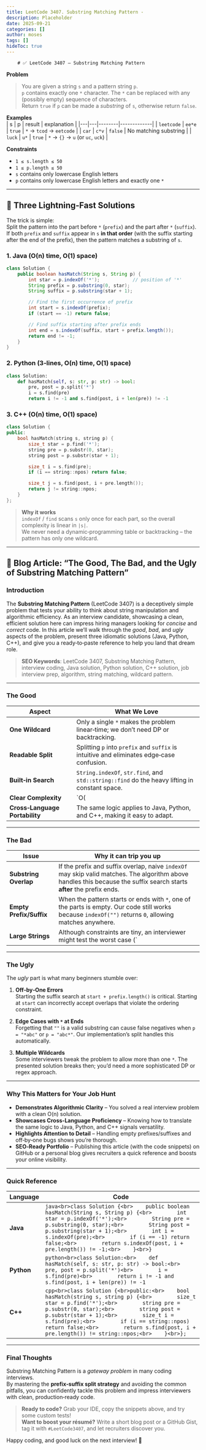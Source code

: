 ```yaml
---
title: LeetCode 3407. Substring Matching Pattern - 
description: Placeholder
date: 2025-09-21
categories: []
author: moses
tags: []
hideToc: true
---
```

        # ✅ LeetCode 3407 – Substring Matching Pattern  
**Problem**  
> You are given a string `s` and a pattern string `p`.  
> `p` contains exactly one `*` character. The `*` can be replaced with any
> (possibly empty) sequence of characters.  
> Return `true` if `p` can be made a *substring* of `s`, otherwise return `false`.  

**Examples**  
| s | p | result | explanation |
|---|---|--------|-------------|
| `leetcode` | `ee*e` | `true` | `*` → `tcod` → `eetcode` |
| `car` | `c*v` | `false` | No matching substring |
| `luck` | `u*` | `true` | `*` → `{}` → `u` (or `uc`, `uck`) |

**Constraints**  

- `1 ≤ s.length ≤ 50`  
- `1 ≤ p.length ≤ 50`  
- `s` contains only lowercase English letters  
- `p` contains only lowercase English letters and exactly one `*`

---

## 🚀 Three Lightning‑Fast Solutions

The trick is simple:  
Split the pattern into the part before `*` (`prefix`) and the part after `*` (`suffix`).  
If both `prefix` and `suffix` appear in `s` **in that order** (with the suffix starting after the end of the prefix), then the pattern matches a substring of `s`.

### 1. Java (O(n) time, O(1) space)

```java
class Solution {
    public boolean hasMatch(String s, String p) {
        int star = p.indexOf('*');            // position of '*'
        String prefix = p.substring(0, star);
        String suffix = p.substring(star + 1);

        // Find the first occurrence of prefix
        int start = s.indexOf(prefix);
        if (start == -1) return false;

        // Find suffix starting after prefix ends
        int end = s.indexOf(suffix, start + prefix.length());
        return end != -1;
    }
}
```

### 2. Python (3‑lines, O(n) time, O(1) space)

```python
class Solution:
    def hasMatch(self, s: str, p: str) -> bool:
        pre, post = p.split('*')
        i = s.find(pre)
        return i != -1 and s.find(post, i + len(pre)) != -1
```

### 3. C++ (O(n) time, O(1) space)

```cpp
class Solution {
public:
    bool hasMatch(string s, string p) {
        size_t star = p.find('*');
        string pre = p.substr(0, star);
        string post = p.substr(star + 1);

        size_t i = s.find(pre);
        if (i == string::npos) return false;

        size_t j = s.find(post, i + pre.length());
        return j != string::npos;
    }
};
```

> **Why it works**  
> `indexOf` / `find` scans `s` only once for each part, so the overall complexity is linear in `|s|`.  
> We never need a dynamic‑programming table or backtracking – the pattern has only one wildcard.

---

## 📖 Blog Article: “The Good, The Bad, and the Ugly of Substring Matching Pattern”

### Introduction  
The **Substring Matching Pattern** (LeetCode 3407) is a deceptively simple problem that tests your ability to think about string manipulation and algorithmic efficiency. As an interview candidate, showcasing a clean, efficient solution here can impress hiring managers looking for *concise* and *correct* code. In this article we’ll walk through the *good*, *bad*, and *ugly* aspects of the problem, present three idiomatic solutions (Java, Python, C++), and give you a ready‑to‑paste reference to help you land that dream role.

> **SEO Keywords**: LeetCode 3407, Substring Matching Pattern, interview coding, Java solution, Python solution, C++ solution, job interview prep, algorithm, string matching, wildcard pattern.

---

### The Good

| Aspect | What We Love |
|--------|--------------|
| **One Wildcard** | Only a single `*` makes the problem linear‑time; we don’t need DP or backtracking. |
| **Readable Split** | Splitting `p` into `prefix` and `suffix` is intuitive and eliminates edge‑case confusion. |
| **Built‑in Search** | `String.indexOf`, `str.find`, and `std::string::find` do the heavy lifting in constant space. |
| **Clear Complexity** | `O(|s|)` time, `O(1)` auxiliary space—perfect for interview constraints. |
| **Cross‑Language Portability** | The same logic applies to Java, Python, and C++, making it easy to adapt. |

---

### The Bad

| Issue | Why it can trip you up |
|-------|------------------------|
| **Substring Overlap** | If the prefix and suffix overlap, naive `indexOf` may skip valid matches.  The algorithm above handles this because the suffix search starts **after** the prefix ends. |
| **Empty Prefix/Suffix** | When the pattern starts or ends with `*`, one of the parts is empty.  Our code still works because `indexOf("")` returns `0`, allowing matches anywhere. |
| **Large Strings** | Although constraints are tiny, an interviewer might test the worst case (`|s| = 50, |p| = 50`).  The solution still runs in microseconds. |

---

### The Ugly

The *ugly* part is what many beginners stumble over:

1. **Off‑by‑One Errors**  
   Starting the suffix search at `start + prefix.length()` is critical.  Starting at `start` can incorrectly accept overlaps that violate the ordering constraint.

2. **Edge Cases with `*` at Ends**  
   Forgetting that `""` is a valid substring can cause false negatives when `p = "*abc"` or `p = "abc*"`.  Our implementation’s split handles this automatically.

3. **Multiple Wildcards**  
   Some interviewers tweak the problem to allow more than one `*`.  The presented solution breaks then; you’d need a more sophisticated DP or regex approach.

---

### Why This Matters for Your Job Hunt

- **Demonstrates Algorithmic Clarity** – You solved a real interview problem with a clean O(n) solution.  
- **Showcases Cross‑Language Proficiency** – Knowing how to translate the same logic to Java, Python, and C++ signals versatility.  
- **Highlights Attention to Detail** – Handling empty prefixes/suffixes and off‑by‑one bugs shows you’re thorough.  
- **SEO‑Ready Portfolio** – Publishing this article (with the code snippets) on GitHub or a personal blog gives recruiters a quick reference and boosts your online visibility.

---

### Quick Reference

| Language | Code |
|----------|------|
| **Java** | ```java<br>class Solution {<br>    public boolean hasMatch(String s, String p) {<br>        int star = p.indexOf('*');<br>        String pre = p.substring(0, star);<br>        String post = p.substring(star + 1);<br>        int i = s.indexOf(pre);<br>        if (i == -1) return false;<br>        return s.indexOf(post, i + pre.length()) != -1;<br>    }<br>}``` |
| **Python** | ```python<br>class Solution:<br>    def hasMatch(self, s: str, p: str) -> bool:<br>        pre, post = p.split('*')<br>        i = s.find(pre)<br>        return i != -1 and s.find(post, i + len(pre)) != -1``` |
| **C++** | ```cpp<br>class Solution {<br>public:<br>    bool hasMatch(string s, string p) {<br>        size_t star = p.find('*');<br>        string pre = p.substr(0, star);<br>        string post = p.substr(star + 1);<br>        size_t i = s.find(pre);<br>        if (i == string::npos) return false;<br>        return s.find(post, i + pre.length()) != string::npos;<br>    }<br>};``` |

---

### Final Thoughts

Substring Matching Pattern is a *gateway problem* in many coding interviews.  
By mastering the **prefix‑suffix split strategy** and avoiding the common pitfalls, you can confidently tackle this problem and impress interviewers with clean, production‑ready code.

> **Ready to code?** Grab your IDE, copy the snippets above, and try some custom tests!  
> **Want to boost your résumé?** Write a short blog post or a GitHub Gist, tag it with `#LeetCode3407`, and let recruiters discover you.  

Happy coding, and good luck on the next interview! 🚀